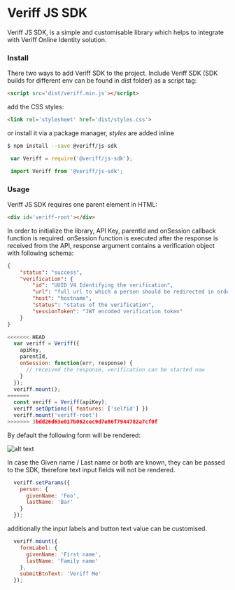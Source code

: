 # Veriff JS SDK
Veriff JS SDK, is a simple and customisable library which helps to integrate with Veriff Online Identity solution.

### Install
There two ways to add Veriff SDK to the project.
Include Veriff SDK (SDK builds for different env can be found in dist folder) as a script tag:

```html
<script src='dist/veriff.min.js'></script>
```

add the CSS styles:

```html
<link rel='stylesheet' href='dist/styles.css'>
```

or install it via a package manager, *styles* are added inline 

```bash
$ npm install --save @veriff/js-sdk
```

```javascript
 var Veriff = require('@veriff/js-sdk');

 import Veriff from '@veriff/js-sdk';
```

### Usage

Veriff JS SDK requires one parent element in HTML:

```html
<div id='veriff-root'></div>
```
In order to initialize the library, API Key, parentId and onSession callback function is required. 
onSession function is executed after the response is received from the API, response argument contains a 
verification object with following schema:
```json
{
    "status": "success",
    "verification": {
        "id": "UUID V4 Identifying the verification",
        "url": "full url to which a person should be redirected in order to proceed with verification flow",
        "host": "hostname",
        "status": "status of the verification",
        "sessionToken": "JWT encoded verification token"
    }
}
```
```Javascript
<<<<<<< HEAD
  var veriff = Veriff({
    apiKey,
    parentId,
    onSession: function(err, response) {
      // received the response, verification can be started now
    }
  });
  veriff.mount();
=======
  const veriff = Veriff(apiKey);
  veriff.setOptions({ features: ['selfid'] })
  veriff.mount('veriff-root')
>>>>>>> 3bdd26d63e017b062cec9d7e86f7944782a7cf0f
```
By default the following form will be rendered: 

![alt text](https://s3-eu-west-1.amazonaws.com/cdn.veriff.me/assets/veriff-js-sdk.png "Veriff JS SDK")

In case the Given name / Last name or both are known, they can be passed to the SDK, therefore text input fields will not be rendered.

```Javascript
  veriff.setParams({
    person: {
      givenName: 'Foo',
      lastName: 'Bar'
    }
  });
```

additionally the input labels and button text value can be customised.

```Javascript
  veriff.mount({
    formLabel: {
      givenName: 'First name',
      lastName: 'Family name'
    },
    submitBtnText: 'Veriff Me'
  });
```
